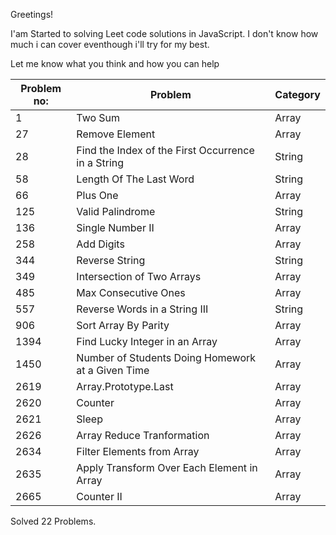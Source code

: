 

 Greetings!
 
 I'am Started to solving Leet code solutions in JavaScript. I don't know how much i can cover eventhough i'll try for my best.
 
Let me know what you think and how you can help


| Problem no:   | Problem                                     |Category   |
| ------------- | -------------                               |-----------
| 1             | Two Sum                                     |Array      |
| 27            | Remove Element                              |Array      |
| 28            | Find the Index of the First Occurrence in a String      |String     |
| 58            | Length Of The Last Word                     |String     |
| 66            | Plus One                                    |Array      |
| 125           | Valid Palindrome                            |String     |
| 136           | Single Number II                            |Array      |
| 258           | Add Digits                                  |Array      |
| 344           | Reverse String                              |String     |
| 349           | Intersection of Two Arrays                  |Array      |
| 485           | Max Consecutive Ones                        |Array      |
| 557           | Reverse Words in a String III               |String     |
| 906           | Sort Array By Parity                        |Array      |
| 1394          | Find Lucky Integer in an Array              |Array      |
| 1450          | Number of Students Doing Homework at a Given Time       |Array      |
| 2619          | Array.Prototype.Last                        |Array      |
| 2620          | Counter                                     |Array      |
| 2621          | Sleep                                       |Array      |
| 2626          | Array Reduce Tranformation                  |Array      |
| 2634          | Filter Elements from Array                  |Array      |
| 2635          | Apply Transform Over Each Element in Array  |Array      |
| 2665          | Counter II                                  |Array      |


Solved 22 Problems.
